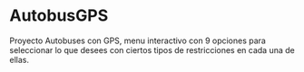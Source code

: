 # AutobusGPS
Proyecto Autobuses con GPS, menu interactivo con 9 opciones para seleccionar lo que desees con ciertos tipos de restricciones en cada una de ellas. 
